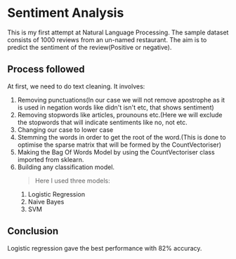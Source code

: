 # Sentiment Analysis
This is my first attempt at Natural Language Processing. The sample dataset consists of 1000 reviews from an un-named restaurant. The aim is
to predict the sentiment of the review(Positive or negative).

## Process followed
At first, we need to do text cleaning. It involves:
1. Removing punctuations(In our case we will not remove apostrophe as it is used in negation words like didn't isn't etc, that shows sentiment)
2. Removing stopwords like articles, prounouns etc.(Here we will exclude the stopwords that will indicate sentiments like no, not etc.
3. Changing our case to lower case
4. Stemming the words in order to get the root of the word.(This is done to optimise the sparse matrix that will be formed by the CountVectoriser)
5. Making the Bag Of Words Model by using the CountVectoriser class imported from sklearn.
6. Building any classification model.
	> Here I used three models:
	1. Logistic Regression
	2. Naive Bayes
	3. SVM


## Conclusion
Logistic regression gave the best performance with 82% accuracy. 
